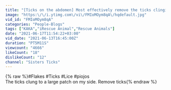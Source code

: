 ```yaml
---
title: "[Ticks on the abdomen] Most effectively remove the ticks clinging to the side of the abdomen"
image: "https:\/\/i.ytimg.com\/vi\/FMIoMOym8qA\/hqdefault.jpg"
vid_id: "FMIoMOym8qA"
categories: "People-Blogs"
tags: ["KAKA","iRescue Animal","Rescue Animals"]
date: "2021-06-17T11:54:22+03:00"
vid_date: "2021-06-13T16:45:00Z"
duration: "PT5M11S"
viewcount: "4666"
likeCount: "18"
dislikeCount: "12"
channel: "Sisters Ticks"
---
```

{% raw %}#Flakes​​  #Ticks​ #Lice​ #piojos<br />The ticks clung to a large patch on my side. Remove ticks{% endraw %}
